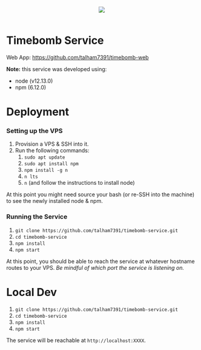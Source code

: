 <br/>
<div align="center">
	<img src="https://i.imgur.com/h7fjISK.png"/>
</div>
<br/>

# Timebomb Service

Web App: https://github.com/talham7391/timebomb-web

**Note:** this service was developed using:
* node (v12.13.0)
* npm (6.12.0)

# Deployment

### Setting up the VPS

1. Provision a VPS & SSH into it.
2. Run the following commands:
    1. `sudo apt update`
    2. `sudo apt install npm`
    3. `npm install -g n`
    4. `n lts`
    5. `n` (and follow the instructions to install node) 
    
At this point you might need source your bash (or re-SSH into the machine) to see the newly installed node & npm.

### Running the Service

1. `git clone https://github.com/talham7391/timebomb-service.git`
2. `cd timebomb-service`
3. `npm install`
4. `npm start`

At this point, you should be able to reach the service at whatever hostname routes to your VPS. *Be mindful of which port the service is listening on.*

# Local Dev

1. `git clone https://github.com/talham7391/timebomb-service.git`
2. `cd timebomb-service`
3. `npm install`
4. `npm start`

The service will be reachable at `http://localhost:XXXX`.
